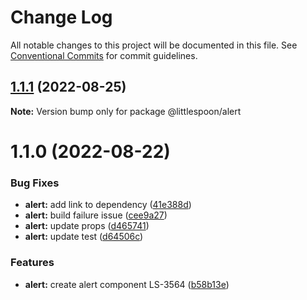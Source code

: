 # Change Log

All notable changes to this project will be documented in this file.
See [Conventional Commits](https://conventionalcommits.org) for commit guidelines.

## [1.1.1](https://github.com/little-spoon-dev/design-system/compare/@littlespoon/alert@1.1.0...@littlespoon/alert@1.1.1) (2022-08-25)

**Note:** Version bump only for package @littlespoon/alert

# 1.1.0 (2022-08-22)

### Bug Fixes

- **alert:** add link to dependency ([41e388d](https://github.com/little-spoon-dev/design-system/commit/41e388d27f28f9b4bec7d2403000f68f4157825c))
- **alert:** build failure issue ([cee9a27](https://github.com/little-spoon-dev/design-system/commit/cee9a27a966ebee29a32fd86519ca6ff23159a29))
- **alert:** update props ([d465741](https://github.com/little-spoon-dev/design-system/commit/d465741ddf92bc3b70894bf0ccfc31cfa5547d20))
- **alert:** update test ([d64506c](https://github.com/little-spoon-dev/design-system/commit/d64506cef657838fcc08979c25c03a5fc818f793))

### Features

- **alert:** create alert component LS-3564 ([b58b13e](https://github.com/little-spoon-dev/design-system/commit/b58b13ec6d3948fcd2000f838e85e480a4993b4c))

